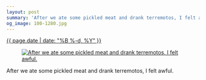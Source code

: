 ```yaml
---
layout: post
summary: 'After we ate some pickled meat and drank terremotos, I felt awful.'
og_image: 100-1280.jpg
---
```


<p>
 <time>
  <a href="/100">
   {{ page.date | date: "%B %-d, %Y" }}
  </a>
 </time>
 <a href="/100">
  <figure data-taken="10/18/2013">
   <img alt="After we ate some pickled meat and drank terremotos, I felt awful." sizes="(min-width: 700px) 50vw, calc(100vw - 2rem)" src="{{ site.assets_url }}/100-640.jpg" srcset="{{ site.assets_url }}/100-1280.jpg 1280w, {{ site.assets_url }}/100-960.jpg 960w, {{ site.assets_url }}/100-640.jpg 640w, {{ site.assets_url }}/100-320.jpg 320w"/>
  </figure>
 </a>
 <span>
  After we ate some pickled meat and drank terremotos, I felt awful.
 </span>
</p>
